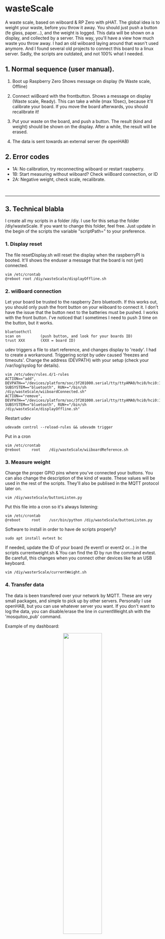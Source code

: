 # wasteScale
A waste scale, based on wiiboard &amp; RP Zero with pHAT. The global idea is to weight your waste, before you throw it away. You should just push a button (fe glass, paper...), and the weight is logged. This data will be shown on a display, and collected by a server. This way, you'll have a view how much waste you throw away.
I had an old wiiboard laying around that wasn't used anymore. And I found several old projects to connect this board to a linux server. Sadly, the scripts are outdated, and not 100% what I needed.


## 1. Normal sequence (user manual).

1. Boot up Raspberry Zero
   Shows message on display (fe Waste scale, Offline)

2. Connect wiiBoard with the frontbutton. 
   Shows a message on display (Waste scale, Ready). This can take a while (max 10sec), because it'll calibrate your board.
   If you move the board afterwards, you should recalibrate it! 

3. Put your waste on the board, and push a button.
   The result (kind and weight) should be shown on the display.
   After a while, the result will be erased.

4. The data is sent towards an external server (fe openHAB)


## 2. Error codes
- 1A:	No calibration, try reconnecting wiiboard or restart raspberry.
- 1B: Start measuring without wiiboard? Check wiiBoard connection, or ID
- 2A: Negative weight, check scale, recalibrate.

<br>

---

## 3. Technical blabla
I create all my scripts in a folder /diy. I use for this setup the folder /diy/wasteScale. 
If you want to change this folder, feel free. Just update in the begin of the scripts the variable "scriptPath=" to your preference.


### 1. Display reset
The file resetDisplay.sh will reset the display when the raspberryPI is booted. It'll shows the enduser a message that the board is not (yet) connected.

```
vim /etc/crontab
@reboot root /diy/wasteScale/displayOffline.sh 
```

### 2. wiiBoard connection
Let your board be trusted to the raspberry Zero bluetooth. If this works out, you should only push the front button on your wiiboard to connect it. I don't have the issue that the button next to the batteries must be pushed. I works with the front button.
I've noticed that I sometimes I need to push 3 time on the button, but it works.

```
bluetoothctl
scan on   		(push button, and look for your boards ID)
trust XXX 		(XXX = board ID)
```

udev triggers a file to start reference, and changes display to 'ready'.
I had to create a workaround. Triggering script by udev caused 'freezes and timeouts'.
Change the address (DEVPATH) with your setup (check your /var/log/syslog for details).

```
vim /etc/udev/rules.d/1-rules
ACTION=="add", DEVPATH=="/devices/platform/soc/3f201000.serial/tty/ttyAMA0/hci0/hci0:11", SUBSYSTEM=="bluetooth", RUN+="/bin/sh /diy/wasteScale/wiiboardConnected.sh"
ACTION=="remove", DEVPATH=="/devices/platform/soc/3f201000.serial/tty/ttyAMA0/hci0/hci0:11", SUBSYSTEM=="bluetooth", RUN+="/bin/sh /diy/wasteScale/displayOffline.sh"
```

Restart udev

```
udevadm control --reload-rules && udevadm trigger
```

Put in a cron 

```
vim /etc/crontab
@reboot		root	/diy/wasteScale/wiiboardReference.sh 
```

### 3. Measure weight
Change the proper GPIO pins where you've connected your buttons.
You can also change the description of the kind of waste. These values will be used in  the rest of the scripts. They'll also be publised in the MQTT protocol later on. 

```
vim /diy/wasteScale/buttonListen.py
```

Put this file into a cron so it's always listening:

```
vim /etc/crontab
@reboot		root	/usr/bin/python /diy/wasteScale/buttonListen.py
```

Software to install in order to have de scripts properly?
```
sudo apt install evtest bc
```

If needed, update the ID of your board (fe event1 or event2 or...) in the scripts currentweight.sh & 
You can find the ID by run the command evtest. Be carefull, this changes when you connect other devices like fe an USB keyboard.

```
vim /diy/wasterScale/currentWeight.sh
```
  


### 4. Transfer data

The data is been transfered over your network by MQTT. These are very small packages, and simple to pick up by other servers. Personally I use openHAB, but you can use whatever server you want. If you don't want to log the data, you can disable/erase the line in currentWeight.sh with the 'mosquitoo_pub' command. 

Example of my dashboard:
<p align="center">
<img src="https://user-images.githubusercontent.com/22466675/156196749-e7f0e3bd-a963-48a3-a426-beae8b0af28f.png" width="50%" />
</p>

To install MQTT, just install mosquitto on your raspberry:

```
sudo apt install mosquitto mosquitto-clients
sudo systemctl start mosquitto
sudo systemctl daemon-reload
sudo systemctl enable mosquitto
```

You can test it with following command. The listener will stop once you reboot the RP, or if you kill the command manually.

```
mosquitto_sub -v -h broker_ip -p 1883 -t '#' & 
mosquitto_pub -h localhost -t TEST -m 123321
mosquitto_pub -h localhost -t TEST -m 15
mosquitto_pub -h localhost -t TEST2 -m 5
```



## 4. Documentation

Tools that give a good idea if your setup is working:
- bluetoothctl, fe ```bluetoothctl``` > ```scan on```
- evtest, fe ```evtest /dev/input/event1```
- xwiishow, , fe ```xwiishow list```, followed by ```xwiishow 1```
- Check your logs for wasteScale, fe ```grep wasteScale /var/log/syslog```

  

## 6. ToDo
- [ ] create hardware box
- [ ] Clean up code
- [ ] Find a better way for initial calibration, based on UDEV
- [ ] Clear screen before shutdown? Else always 'Ready/offline/...'?
- [ ] check for auto disconnect? Save batteries wiiboard!?
- [ ] Log battery levels?
- [ ] Doublecheck the weight values, seems to have a difference when weight is left, middle or right? I've got the feeling that his can be improved somehow.
